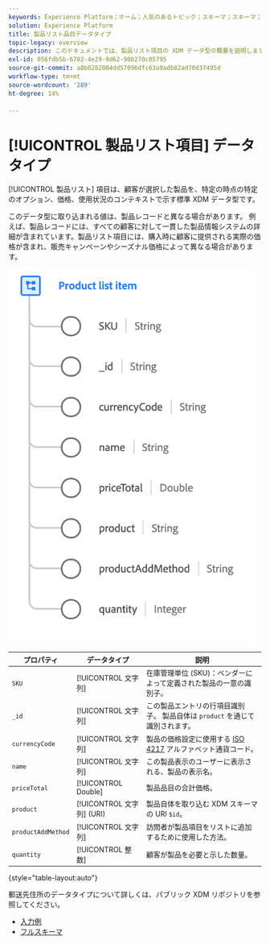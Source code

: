 ```yaml
---
keywords: Experience Platform；ホーム；人気のあるトピック；スキーマ；スキーマ；XDM；フィールド；スキーマ；スキーマ；アドレス；xdm:address；データ型；データ型；
solution: Experience Platform
title: 製品リスト品目データタイプ
topic-legacy: overview
description: このドキュメントでは、製品リスト項目の XDM データ型の概要を説明します。
exl-id: 056fdb5b-6782-4e29-9d62-90b270c05795
source-git-commit: a8b0282004dd57096dfc63a9adb82ad70d37495d
workflow-type: tm+mt
source-wordcount: '289'
ht-degree: 14%

---
```


# [!UICONTROL 製品リスト項目] データタイプ

[!UICONTROL 製品リスト] 項目は、顧客が選択した製品を、特定の時点の特定のオプション、価格、使用状況のコンテキストで示す標準 XDM データ型です。

このデータ型に取り込まれる値は、製品レコードと異なる場合があります。 例えば、製品レコードには、すべての顧客に対して一貫した製品情報システムの詳細が含まれています。製品リスト項目には、購入時に顧客に提供される実際の価格が含まれ、販売キャンペーンやシーズナル価格によって異なる場合があります。

![](../images/data-types/product-list-item.png)

| プロパティ | データタイプ | 説明 |
| --- | --- | --- |
| `SKU` | [!UICONTROL 文字列] | 在庫管理単位 (SKU)：ベンダーによって定義された製品の一意の識別子。 |
| `_id` | [!UICONTROL 文字列] | この製品エントリの行項目識別子。 製品自体は `product` を通じて識別されます。 |
| `currencyCode` | [!UICONTROL 文字列] | 製品の価格設定に使用する [ISO 4217](https://www.iso.org/iso-4217-currency-codes.html) アルファベット通貨コード。 |
| `name` | [!UICONTROL 文字列] | この製品表示のユーザーに表示される、製品の表示名。 |
| `priceTotal` | [!UICONTROL Double] | 製品品目の合計価格。 |
| `product` | [!UICONTROL 文字列] (URI) | 製品自体を取り込む XDM スキーマの URI `$id`。 |
| `productAddMethod` | [!UICONTROL 文字列] | 訪問者が製品項目をリストに追加するために使用した方法。 |
| `quantity` | [!UICONTROL 整数] | 顧客が製品を必要と示した数量。 |

{style=&quot;table-layout:auto&quot;}

郵送先住所のデータタイプについて詳しくは、パブリック XDM リポジトリを参照してください。

* [入力例](https://github.com/adobe/xdm/blob/master/components/datatypes/productlistitem.example.1.json)
* [フルスキーマ](https://github.com/adobe/xdm/blob/master/components/datatypes/productlistitem.schema.json)
